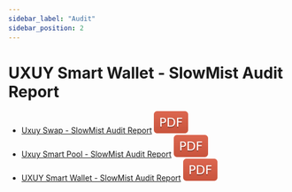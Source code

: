 ```yaml
---
sidebar_label: "Audit"
sidebar_position: 2
---
```

# UXUY Smart Wallet - SlowMist Audit Report

- [Uxuy Swap - SlowMist Audit Report](https://chain-cdn.uxuy.com/security/SlowMist-Audit-Report-UXUY-Protocol-Phase2.pdf) ![pdf](/img/PDF-red.svg)
- [Uxuy Smart Pool - SlowMist Audit Report](https://chain-cdn.uxuy.com/security/UxuySmartPool-SlowMistAuditReport.pdf) ![pdf](/img/PDF-red.svg)
- [UXUY Smart Wallet - SlowMist Audit Report](https://chain-cdn.uxuy.com/security/UXUYSmartWallet-SlowMistAuditReport.pdf) ![pdf](/img/PDF-red.svg)